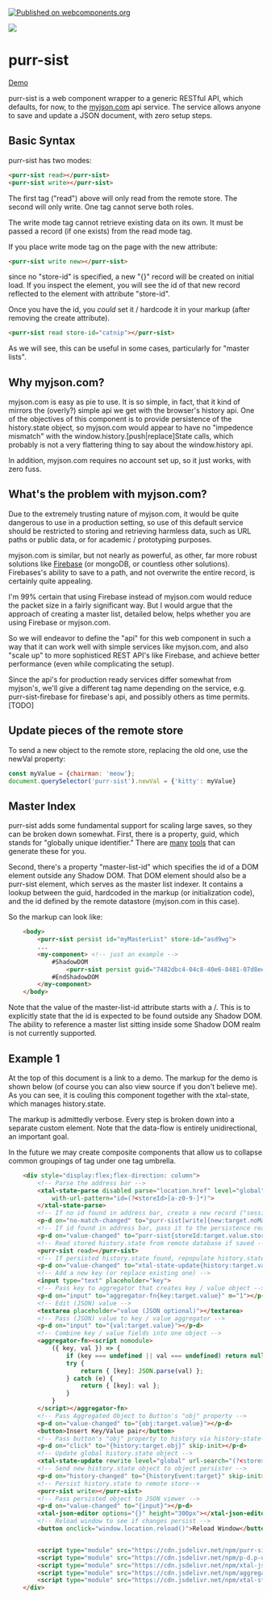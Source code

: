 [![Published on webcomponents.org](https://img.shields.io/badge/webcomponents.org-published-blue.svg)](https://www.webcomponents.org/element/purr-sist)

<a href="https://nodei.co/npm/purr-sist/"><img src="https://nodei.co/npm/purr-sist.png"></a>
# purr-sist

[Demo](https://bahrus.github.io/purr-sist-demo.html)

purr-sist is a web component wrapper to a generic RESTful API, which defaults, for now, to the [myjson.com](http://myjson.com/) api service.  The service allows anyone to save and update a JSON document, with zero setup steps. 

## Basic Syntax

purr-sist has two modes:

```html
<purr-sist read></purr-sist>
<purr-sist write></purr-sist>
```

The first tag ("read") above will only read from the remote store.  The second will only write.  One tag cannot serve both roles.

The write mode tag cannot retrieve existing data on its own.  It must be passed a record (if one exists) from the read mode tag.

If you place write mode tag on the page with the new attribute:

```html
<purr-sist write new></purr-sist>
```

since no "store-id" is specified, a new "{}" record will be created on initial load.  If you inspect the element, you will see the id of that new record reflected to the element with attribute "store-id".

Once you have the id, you *could* set it / hardcode it in your markup (after removing the create attribute). 

```html
<purr-sist read store-id="catnip"></purr-sist>
```

As we will see, this can be useful in some cases, particularly for "master lists". 

## Why myjson.com?

myjson.com is easy as pie to use.  It is so simple, in fact, that it kind of mirrors the (overly?) simple api we get with the browser's history api.  One of the objectives of this component is to provide persistence of the history.state object, so myjson.com would appear to have no "impedence mismatch" with the window.history.[push|replace]State calls, which probably is not a very flattering thing to say about the window.history api.

In addition, myjson.com requires no account set up, so it just works, with zero fuss.  

## What's the problem with myjson.com?

Due to the extremely trusting nature of myjson.com, it would be quite dangerous to use in a production setting, so use of this default service should be restricted to storing and retrieving harmless data, such as URL paths or public data, or for academic / prototyping purposes.

myjson.com is similar, but not nearly as powerful, as other, far more robust solutions like [Firebase](https://firebase.google.com/docs/database/rest/save-data) (or mongoDB, or countless other solutions).   Firebases's ability to save to a path, and not overwrite the entire record, is certainly quite appealing. 

I'm 99% certain that using Firebase instead of myjson.com would reduce the packet size in a fairly significant way. But I would argue that the approach of creating a master list, detailed below, helps whether you are using Firebase or myjson.com.

So we will endeavor to define the "api" for this web component in such a way that it can work well with simple services like myjson.com, and also "scale up" to more sophisticed REST API's like Firebase, and achieve better performance (even while complicating the setup).

Since the api's for production ready services differ somewhat from myjson's, we'll give a different tag name depending on the service, e.g. purr-sist-firebase for firebase's api, and possibly others as time permits. [TODO]

## Update pieces of the remote store

To send a new object to the remote store, replacing the old one, use the newVal property:

```JavaScript
const myValue = {chairman: 'meow'};
document.querySelector('purr-sist').newVal = {'kitty': myValue}
```



## Master Index

purr-sist adds some fundamental support for scaling large saves, so they can be broken down somewhat.  First, there is a property, guid, which stands for "globally unique identifier."  There are [many](https://duckduckgo.com/?q=online+guid+generator&t=h_&ia=web) [tools](https://marketplace.visualstudio.com/search?term=guid&target=VSCode&category=All%20categories&sortBy=Relevance) that can generate these for you. 

Second, there's a property "master-list-id" which specifies the id of a DOM element outside any Shadow DOM.  That DOM element should also be a purr-sist element, which serves as the master list indexer.  It contains a lookup between the guid, hardcoded in the markup (or initialization code), and the id defined by the remote datastore (myjson.com in this case).

So the markup can look like:

```html
    <body>
        <purr-sist persist id="myMasterList" store-id="asd9wg">
        ...
        <my-component> <!-- just an example -->
            #ShadowDOM
                <purr-sist persist guid="7482dbc4-04c8-40e6-8481-07d8ee4656b7" master-list-id="/myMasterList"></purr-sist>
            #EndShadowDOM
        </my-component>
    </body>
```

Note that the value of the master-list-id attribute starts with a /.  This is to explicitly state that the id is expected to be found outside any Shadow DOM.  The ability to reference a master list sitting inside some Shadow DOM realm is not currently supported. 

## Example 1

At the top of this document is a link to a demo.  The markup for the demo is shown below (of course you can also view source if you don't believe me).  As you can see, it is couling this component together with the xtal-state, which manages history.state.

The markup is admittedly verbose.  Every step is broken down into a separate custom element.  Note that the data-flow is entirely unidirectional, an important goal.

In the future we may create composite components that allow us to collapse common groupings of tag under one tag umbrella.

```html
    <div style="display:flex;flex-direction: column">
        <!-- Parse the address bar -->
        <xtal-state-parse disabled parse="location.href" level="global" 
            with-url-pattern="id=(?<storeId>[a-z0-9-]*)">
        </xtal-state-parse>
        <!-- If no id found in address bar, create a new record ("session") -->
        <p-d on="no-match-changed" to="purr-sist[write]{new:target.noMatch}"  m="1"></p-d>
        <!-- If id found in address bar, pass it to the persistence reader -->
        <p-d on="value-changed" to="purr-sist{storeId:target.value.storeId}" m="2"></p-d>
        <!-- Read stored history.state from remote database if saved -->
        <purr-sist read></purr-sist>
        <!-- If persisted history.state found, repopulate history.state -->
        <p-d on="value-changed" to="xtal-state-update{history:target.value}"></p-d>
        <!-- Add a new key (or replace existing one) -->
        <input type="text" placeholder="key">
        <!-- Pass key to aggregator that creates key / value object -->
        <p-d on="input" to="aggregator-fn{key:target.value}" m="1"></p-d>
        <!-- Edit (JSON) value -->
        <textarea placeholder="value (JSON optional)"></textarea>
        <!-- Pass (JSON) value to key / value aggregator -->
        <p-d on="input" to="{val:target.value}"></p-d>
        <!-- Combine key / value fields into one object -->
        <aggregator-fn><script nomodule>
            ({ key, val }) => {
                if (key === undefined || val === undefined) return null;
                try {
                    return { [key]: JSON.parse(val) };
                } catch (e) {
                    return { [key]: val };
                }
            }
        </script></aggregator-fn>
        <!-- Pass Aggregated Object to Button's "obj" property -->
        <p-d on="value-changed" to="{obj:target.value}"></p-d>
        <button>Insert Key/Value pair</button>
        <!-- Pass button's "obj" property to history via history-state-update-->
        <p-d on="click" to="{history:target.obj}" skip-init></p-d>
        <!-- Update global history.state object -->
        <xtal-state-update rewrite level="global" url-search="(?<store>(.*?))" replace-url-value="?id=$<store>"></xtal-state-update>
        <!-- Send new history.state object to object persister -->
        <p-d on="history-changed" to="{historyEvent:target}" skip-init></p-d>
        <!-- Persist history.state to remote store-->   
        <purr-sist write></purr-sist>
        <!-- Pass persisted object to JSON viewer -->
        <p-d on="value-changed" to="{input}"></p-d>
        <xtal-json-editor options="{}" height="300px"></xtal-json-editor>
        <!-- Reload window to see if changes persist -->
        <button onclick="window.location.reload()">Reload Window</button>


        <script type="module" src="https://cdn.jsdelivr.net/npm/purr-sist@0.0.14/purr-sist.iife.js"></script>
        <script type="module" src="https://cdn.jsdelivr.net/npm/p-d.p-u@0.0.70/p-d.p-d-x.p-u.js"></script>
        <script type="module" src="https://cdn.jsdelivr.net/npm/xtal-json-editor@0.0.29/xtal-json-editor.js"></script>
        <script type="module" src="https://cdn.jsdelivr.net/npm/aggregator-fn@0.0.11/aggregator-fn.iife.js"></script>
        <script type="module" src="https://cdn.jsdelivr.net/npm/xtal-state@0.0.35/xtal-state.js"></script>
    </div>
```



